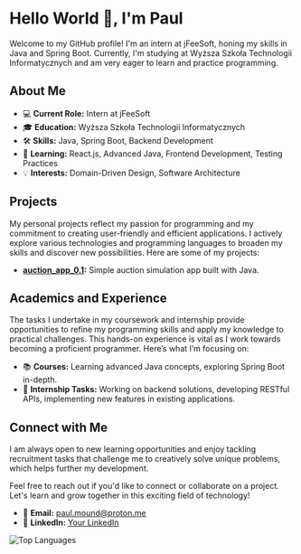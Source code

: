 # Hello World 👋, I'm Paul

Welcome to my GitHub profile! I'm an intern at jFeeSoft, honing my skills in Java and Spring Boot. Currently, I'm studying at Wyższa Szkoła Technologii Informatycznych and am very eager to learn and practice programming.

## About Me

- 💻 **Current Role:** Intern at jFeeSoft
- 🎓 **Education:** Wyższa Szkoła Technologii Informatycznych
- 🛠 **Skills:** Java, Spring Boot, Backend Development
- 🌱 **Learning:** React.js, Advanced Java, Frontend Development, Testing Practices
- 💡 **Interests:** Domain-Driven Design, Software Architecture

## Projects

My personal projects reflect my passion for programming and my commitment to creating user-friendly and efficient applications. I actively explore various technologies and programming languages to broaden my skills and discover new possibilities. Here are some of my projects:

- **[auction_app_0.1](https://github.com/PaulBaker1/auction_app_0.1):** Simple auction simulation app built with Java.
<!-- - *(Add more projects with a brief description and link)* -->

## Academics and Experience

The tasks I undertake in my coursework and internship provide opportunities to refine my programming skills and apply my knowledge to practical challenges. This hands-on experience is vital as I work towards becoming a proficient programmer. Here’s what I’m focusing on:

- 📚 **Courses:** Learning advanced Java concepts, exploring Spring Boot in-depth.
- 🔨 **Internship Tasks:** Working on backend solutions, developing RESTful APIs, implementing new features in existing applications.

## Connect with Me

I am always open to new learning opportunities and enjoy tackling recruitment tasks that challenge me to creatively solve unique problems, which helps further my development.

Feel free to reach out if you'd like to connect or collaborate on a project. Let's learn and grow together in this exciting field of technology!

- 📧 **Email:** [paul.mound@proton.me](paul.mound@proton.me)
- 💼 **LinkedIn:** [Your LinkedIn]([https://www.linkedin.com/in/your-profile](https://www.linkedin.com/in/pawe%C5%82-kopiec-8832222b7/))

<!-- ![Paul's GitHub Stats](https://github-readme-stats.vercel.app/api?username=PaulBaker1&show_icons=true) -->
![Top Languages](https://github-readme-stats.vercel.app/api/top-langs/?username=PaulBaker1&layout=compact)
